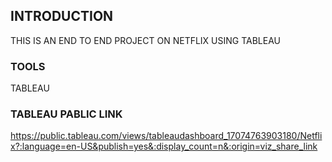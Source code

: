 ## INTRODUCTION

 THIS IS AN END TO END PROJECT ON NETFLIX USING TABLEAU

### TOOLS
TABLEAU

### TABLEAU PABLIC LINK

https://public.tableau.com/views/tableaudashboard_17074763903180/Netflix?:language=en-US&publish=yes&:display_count=n&:origin=viz_share_link
